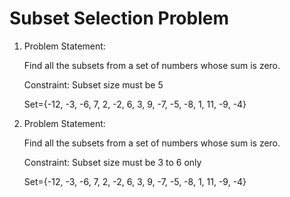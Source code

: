 # Subset Selection Problem
1. Problem Statement:

    Find all the subsets from a set of numbers whose sum is zero.
    
    Constraint: Subset size must be 5
    
    Set={-12, -3, -6, 7, 2, -2, 6, 3, 9, -7, -5, -8, 1, 11, -9, -4}

2. Problem Statement:

    Find all the subsets from a set of numbers whose sum is zero.
    
    Constraint: Subset size must be 3 to 6 only
    
    Set={-12, -3, -6, 7, 2, -2, 6, 3, 9, -7, -5, -8, 1, 11, -9, -4}
